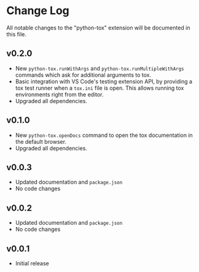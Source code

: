 # Change Log

All notable changes to the "python-tox" extension will be documented in this file.

## v0.2.0

- New `python-tox.runWithArgs` and `python-tox.runMultipleWithArgs` commands
  which ask for additional arguments to tox.
- Basic integration with VS Code's testing extension API, by providing a tox test runner when a `tox.ini` file is open. This allows running tox environments right from the editor.
- Upgraded all dependencies.

## v0.1.0

- New `python-tox.openDocs` command to open the tox documentation in the
  default browser.
- Upgraded all dependencies.

## v0.0.3

- Updated documentation and `package.json`
- No code changes

## v0.0.2

- Updated documentation and `package.json`
- No code changes

## v0.0.1

- Initial release
